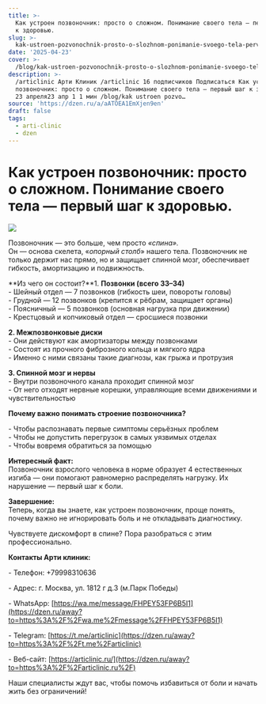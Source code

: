 ```yaml
---
title: >-
  Как устроен позвоночник: просто о сложном. Понимание своего тела — первый шаг
  к здоровью.
slug: >-
  kak-ustroen-pozvonochnik-prosto-o-slozhnom-ponimanie-svoego-tela-pervyj-shag-k-z
date: '2025-04-23'
cover: >-
  /blog/kak-ustroen-pozvonochnik-prosto-o-slozhnom-ponimanie-svoego-tela-pervyj-shag-k-z/cover.jpg
description: >-
  /articlinic Арти Клиник /articlinic 16 подписчиков Подписаться Как устроен
  позвоночник: просто о сложном. Понимание своего тела — первый шаг к здоровью.
  23 апреля23 апр 1 1 мин /blog/kak ustroen pozvo…
source: 'https://dzen.ru/a/aATOEA1EmXjen9en'
draft: false
tags:
  - arti-clinic
  - dzen
---
```


# Как устроен позвоночник: просто о сложном. Понимание своего тела — первый шаг к здоровью.

![](/blog/kak-ustroen-pozvonochnik-prosto-o-slozhnom-ponimanie-svoego-tela-pervyj-shag-k-z/img-0.jpg)

Позвоночник — это больше, чем просто _«спина»._  
Он — основа скелета, «_опорный столб_» нашего тела. Позвоночник не только держит нас прямо, но и защищает спинной мозг, обеспечивает гибкость, амортизацию и подвижность.  
  
**Из чего он состоит?**1\. **Позвонки (всего 33–34)**  
\- Шейный отдел — 7 позвонков (гибкость шеи, повороты головы)  
\- Грудной — 12 позвонков (крепится к рёбрам, защищает органы)  
\- Поясничный — 5 позвонков (основная нагрузка при движении)  
\- Крестцовый и копчиковый отдел — сросшиеся позвонки  
  
**2\. Межпозвонковые диски**  
\- Они действуют как амортизаторы между позвонками  
\- Состоят из прочного фиброзного кольца и мягкого ядра  
\- Именно с ними связаны такие диагнозы, как грыжа и протрузия  
  
**3\. Спинной мозг и нервы**  
\- Внутри позвоночного канала проходит спинной мозг  
\- От него отходят нервные корешки, управляющие всеми движениями и чувствительностью  
  
**Почему важно понимать строение позвоночника?**  
  
\- Чтобы распознавать первые симптомы серьёзных проблем  
\- Чтобы не допустить перегрузок в самых уязвимых отделах  
\- Чтобы вовремя обратиться за помощью  
  
**Интересный факт:**  
Позвоночник взрослого человека в норме образует 4 естественных изгиба — они помогают равномерно распределять нагрузку. Их нарушение — первый шаг к боли.  
  
**Завершение:**  
Теперь, когда вы знаете, как устроен позвоночник, проще понять, почему важно не игнорировать боль и не откладывать диагностику.  
  
Чувствуете дискомфорт в спине? Пора разобраться с этим профессионально.  
  
**Контакты Арти клиник:**

\- Телефон: +79998310636

\- Адрес: г. Москва, ул. 1812 г д.3 (м.Парк Победы)

\- WhatsApp: [https://wa.me/message/FHPEY53FP6B5I1](https://dzen.ru/away?to=https%3A%2F%2Fwa.me%2Fmessage%2FFHPEY53FP6B5I1)

\- Telegram: [https://t.me/articlinic](https://dzen.ru/away?to=https%3A%2F%2Ft.me%2Farticlinic)

\- Веб-сайт: [https://articlinic.ru/](https://dzen.ru/away?to=https%3A%2F%2Farticlinic.ru%2F)

Наши специалисты ждут вас, чтобы помочь избавиться от боли и начать жить без ограничений!